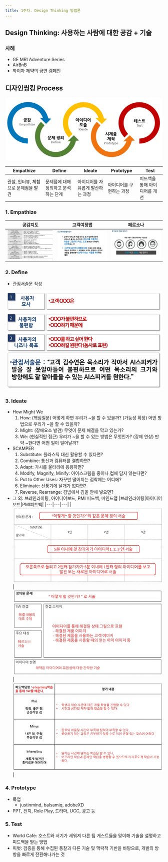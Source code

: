 ```yaml
---
title: 1주차. Design Thinking 방법론
---
```


## Design Thinking: 사용하는 사람에 대한 공감 + 기술 

### 사례
- GE MRI Adventure Series
- AirBnB
- 화이자 제약의 금연 캠페인

## 디자인씽킹 Process
![process diagram](designthinking_process_diagram.PNG)

|Empathize|Define|Ideate|Prototype|Test|
|---|---|---|---|---|
|관찰, 인터뷰, 체험으로 문제점을 발견|문제점에 대해 정의하고 분석하는 단계|아이디어를 자유롭게 발산하는 과정|아이디어를 구현하는 과정|피드백을 통해 아이디어를 개선 |

### 1. Empathize
|공감지도|고객여정맵|페르소나|
|---|---|---|
|![empathize_map](https://github.com/cjsonghae/SSAFY_5-/blob/master/_posts/empathize_map.PNG)|![customer_journey](https://github.com/cjsonghae/SSAFY_5-/blob/master/_posts/customer_journey.PNG)|![persona](https://github.com/cjsonghae/SSAFY_5-/blob/master/_posts/persona.PNG)|

### 2. Define
- 관점서술문 작성

![view_description](https://github.com/cjsonghae/SSAFY_5-/blob/master/_posts/view_description.PNG)

### 3. Ideate
- How Might We
  1. How: (핵심질문) 어떻게 하면 우리가 ~을 할 수 있을까? (가능성 확장) 어떤 방법으로 우리가 ~을 할 수 있을까?
  2. Might: (장애요소 발견) 무엇이 문제 해결을 막고 있는가?
  3. We: (현실적인 접근) 우리가 ~을 할 수 있는 방법은 무엇인가? (강제 연상) 만약 ~한다면 어떤 일이 일어날까?
- SCAMPER
  1. Substitute: 플라스틱 대신 활용할 수 있다면?
  2. Combine: 통신과 컴퓨터를 결합하면?
  3. Adapt: 가시를 울타리에 응용하면?
  4. Modify, Magnify, Minify: 아이스크림을 종이나 컵에 담지 않는다면?
  5. Put to Other Uses: 자꾸만 떨어지는 접착제는 어디에?
  6. Eliminate: 선풍기에 날개가 없다면?
  7. Reverse, Rearrange: 김밥에서 김을 안에 넣으면?
- 그 외: 브레인라이팅, 아이디어보드, PMI 피드백, 마인드맵
|브레인라이팅|아이디어보드|PMI피드백|
|---|---|---|
|![brainlighting](https://github.com/cjsonghae/SSAFY_5-/blob/master/_posts/brainlighting.PNG)|![ideaboard](https://github.com/cjsonghae/SSAFY_5-/blob/master/_posts/ideaboard.PNG)|![PMI](https://github.com/cjsonghae/SSAFY_5-/blob/master/_posts/PMI.PNG)|

### 4. Prototype
- 목업
  - justinmind, balsamiq, adobeXD
- PPT, 전지, Role Play, 드라마, UCC, 광고 등

### 5. Test
- World Cafe: 호스트와 서기가 세워져 다른 팀 게스트들을 맞이해 기술을 설명하고 피드백을 받는 방법
- 피벗: 검증을 통해 수집된 통찰과 다른 기술 및 맥락적 기반을 바탕으로, 개발의 방향을 빠르게 전환해나가는 것
